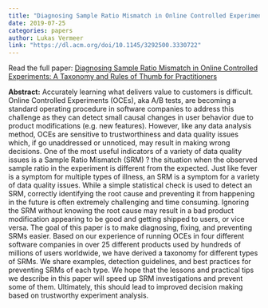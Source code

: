 ```yaml
---
title: "Diagnosing Sample Ratio Mismatch in Online Controlled Experiments: A Taxonomy and Rules of Thumb for Practitioners"
date: 2019-07-25
categories: papers
author: Lukas Vermeer
link: "https://dl.acm.org/doi/10.1145/3292500.3330722"
---
```


Read the full paper: [Diagnosing Sample Ratio Mismatch in Online Controlled Experiments: A Taxonomy and Rules of Thumb for Practitioners](https://dl.acm.org/doi/10.1145/3292500.3330722)

**Abstract:**
Accurately learning what delivers value to customers is difficult. Online Controlled Experiments (OCEs), aka A/B tests, are becoming a standard operating procedure in software companies to address this challenge as they can detect small causal changes in user behavior due to product modifications (e.g. new features). However, like any data analysis method, OCEs are sensitive to trustworthiness and data quality issues which, if go unaddressed or unnoticed, may result in making wrong decisions. One of the most useful indicators of a variety of data quality issues is a Sample Ratio Mismatch (SRM) ? the situation when the observed sample ratio in the experiment is different from the expected. Just like fever is a symptom for multiple types of illness, an SRM is a symptom for a variety of data quality issues. While a simple statistical check is used to detect an SRM, correctly identifying the root cause and preventing it from happening in the future is often extremely challenging and time consuming. Ignoring the SRM without knowing the root cause may result in a bad product modification appearing to be good and getting shipped to users, or vice versa. The goal of this paper is to make diagnosing, fixing, and preventing SRMs easier. Based on our experience of running OCEs in four different software companies in over 25 different products used by hundreds of millions of users worldwide, we have derived a taxonomy for different types of SRMs. We share examples, detection guidelines, and best practices for preventing SRMs of each type. We hope that the lessons and practical tips we describe in this paper will speed up SRM investigations and prevent some of them. Ultimately, this should lead to improved decision making based on trustworthy experiment analysis.